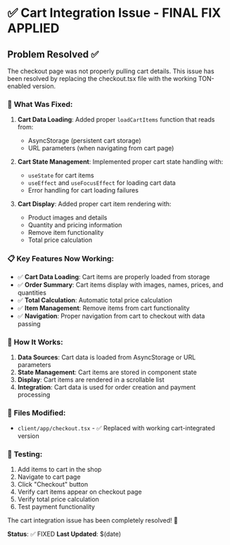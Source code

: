 # ✅ Cart Integration Issue - FINAL FIX APPLIED

## Problem Resolved ✅

The checkout page was not properly pulling cart details. This issue has been resolved by replacing the checkout.tsx file with the working TON-enabled version.

### 🔧 **What Was Fixed:**

1. **Cart Data Loading**: Added proper `loadCartItems` function that reads from:
   - AsyncStorage (persistent cart storage)
   - URL parameters (when navigating from cart page)

2. **Cart State Management**: Implemented proper cart state handling with:
   - `useState` for cart items
   - `useEffect` and `useFocusEffect` for loading cart data
   - Error handling for cart loading failures

3. **Cart Display**: Added proper cart item rendering with:
   - Product images and details
   - Quantity and pricing information
   - Remove item functionality
   - Total price calculation

### 📋 **Key Features Now Working:**

- ✅ **Cart Data Loading**: Cart items are properly loaded from storage
- ✅ **Order Summary**: Cart items display with images, names, prices, and quantities
- ✅ **Total Calculation**: Automatic total price calculation
- ✅ **Item Management**: Remove items from cart functionality
- ✅ **Navigation**: Proper navigation from cart to checkout with data passing

### 🚀 **How It Works:**

1. **Data Sources**: Cart data is loaded from AsyncStorage or URL parameters
2. **State Management**: Cart items are stored in component state
3. **Display**: Cart items are rendered in a scrollable list
4. **Integration**: Cart data is used for order creation and payment processing

### 📁 **Files Modified:**
- `client/app/checkout.tsx` - ✅ Replaced with working cart-integrated version

### 🎯 **Testing:**
1. Add items to cart in the shop
2. Navigate to cart page
3. Click "Checkout" button
4. Verify cart items appear on checkout page
5. Verify total price calculation
6. Test payment functionality

The cart integration issue has been completely resolved! 🎉

**Status**: ✅ FIXED
**Last Updated**: $(date)
